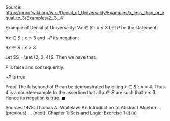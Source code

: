 # 

Source: https://proofwiki.org/wiki/Denial_of_Universality/Examples/x_less_than_or_equal_to_3/Examples/2,_3,_4

Example of Denial of Universality: $\forall x \in S: x \le 3$
Let $P$ be the statement:

$\forall x \in S: x \le 3$
and $\lnot P$ its negation:

$\exists x \in S: x > 3$

Let $S = \set {2, 3, 4}$.
Then we have that:

$P$ is false
and consequently:

$\lnot P$ is true


Proof
The falsehood of $P$ can be demonstrated by citing $x \in S: x = 4$.
Thus $4$ is a counterexample to the assertion that all $x \in S$ are such that $x \le 3$.
Hence its negation is true.
$\blacksquare$


Sources
1978: Thomas A. Whitelaw: An Introduction to Abstract Algebra ... (previous) ... (next): Chapter $1$: Sets and Logic: Exercise $1 \ \text {(i)} \, \text {(a)}$




